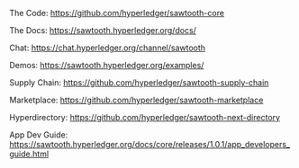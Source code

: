 
The Code:
https://github.com/hyperledger/sawtooth-core

The Docs:
https://sawtooth.hyperledger.org/docs/

Chat:
https://chat.hyperledger.org/channel/sawtooth

Demos:
https://sawtooth.hyperledger.org/examples/

Supply Chain:
https://github.com/hyperledger/sawtooth-supply-chain

Marketplace:
https://github.com/hyperledger/sawtooth-marketplace

Hyperdirectory:
https://github.com/hyperledger/sawtooth-next-directory

App Dev Guide:
https://sawtooth.hyperledger.org/docs/core/releases/1.0.1/app_developers_guide.html
